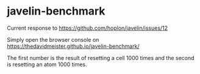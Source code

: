 # javelin-benchmark

Current response to https://github.com/hoplon/javelin/issues/12

Simply open the browser console on https://thedavidmeister.github.io/javelin-benchmark/

The first number is the result of resetting a cell 1000 times and the second is resetting an atom 1000 times.
